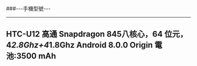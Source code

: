  ###---手機型號---

---
HTC-U12
高通 Snapdragon 845八核心，64 位元，4*2.8Ghz+4*1.8Ghz
Android 8.0.0 Origin
電池:3500 mAh
---

